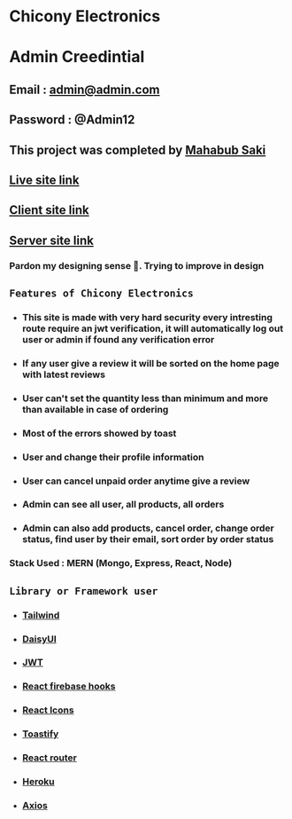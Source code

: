 # Chicony Electronics

# Admin Creedintial

## Email : admin@admin.com

## Password : @Admin12

## This project was completed by [Mahabub Saki](https://www.facebook.com/mahabubsaki/)

## [Live site link](https://chicony-electronics.web.app/)

## [Client site link](https://github.com/programming-hero-web-course1/manufacturer-website-client-side-mahabubsaki)

## [Server site link](https://github.com/programming-hero-web-course1/manufacturer-website-server-side-mahabubsaki)

### Pardon my designing sense 🙏. Trying to improve in design

## `Features of Chicony Electronics`

- ### **This site is made with very hard security every intresting route require an jwt verification, it will automatically log out user or admin if found any verification error**
- ### **If any user give a review it will be sorted on the home page with latest reviews**
- ### **User can't set the quantity less than minimum and more than available in case of ordering**
- ### **Most of the errors showed by toast**
- ### **User and change their profile information**
- ### **User can cancel unpaid order anytime give a review**
- ### **Admin can see all user, all products, all orders**
- ### **Admin can also add products, cancel order, change order status, find user by their email, sort order by order status**

### Stack Used : MERN (Mongo, Express, React, Node)

## `Library or Framework user`

- ### **[Tailwind](https://tailwindcss.com/)**
- ### **[DaisyUI](https://daisyui.com/)**
- ### **[JWT](https://jwt.io/)**
- ### **[React firebase hooks](https://github.com/CSFrequency/react-firebase-hooks)**
- ### **[React Icons](https://react-icons.github.io/react-icons/)**
- ### **[Toastify](https://fkhadra.github.io/react-toastify/introduction)**
- ### **[React router](https://reactrouter.com/)**
- ### **[Heroku](https://www.heroku.com/)**
- ### **[Axios](https://axios-http.com/)**
